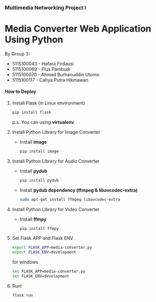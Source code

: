 ### Multimedia Networking Project I
# Media Converter Web Application Using Python

By Group 3:
* 5115100043 - Hafara Firdausi
* 5115100069 - Pius Pambudi
* 5115100070 - Ahmad Burhanuddin Utomo
* 5115100117 - Cahya Putra Hikmawan

#### How to Deploy
1. Install Flask (in Linux environment)
    ```sh
    pip install flask
    ```
    p.s. You can using **virtualenv**

2. Install Python Library for Image Converter
    * Install **image**
      ```sh
      pip install image
      ```
3. Install Python Library for Audio Converter
    * Install **pydub**
      ```sh
      pip install pydub
      ```
    * Install **pydub dependency (ffmpeg & libavcodec-extra)**
      ```sh
      sudo apt-get install ffmpeg libavcodec-extra
      ```
4. Install Python Library for Video Converter
    * Install **ffmpy**
      ```sh
      pip install ffmpy
      ```
5. Set Flask APP and Flask ENV
    ```sh
    export FLASK_APP=media-converter.py
    export FLASK_ENV=development
    ```

    for windows
    ```sh
    set FLASK_APP=media-converter.py
    set FLASK_ENV=development
    ```
6. Run!
    ```sh
    flask run
    ```